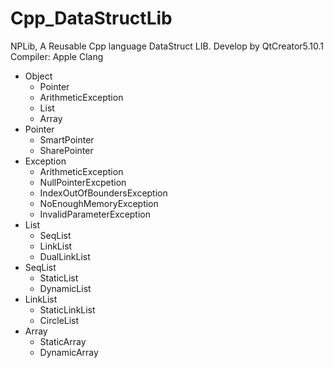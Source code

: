 # Cpp_DataStructLib
NPLib, A Reusable Cpp language DataStruct LIB. Develop by QtCreator5.10.1 Compiler: Apple Clang

- Object
  - Pointer
  - ArithmeticException
  - List
  - Array
- Pointer
  - SmartPointer
  - SharePointer
- Exception
  - ArithmeticException
  - NullPointerExcpetion
  - IndexOutOfBoundersException
  - NoEnoughMemoryException
  - InvalidParameterException
- List
  - SeqList
  - LinkList
  - DualLinkList
- SeqList
  - StaticList
  - DynamicList
- LinkList
  - StaticLinkList
  - CircleList
- Array
  - StaticArray
  - DynamicArray

